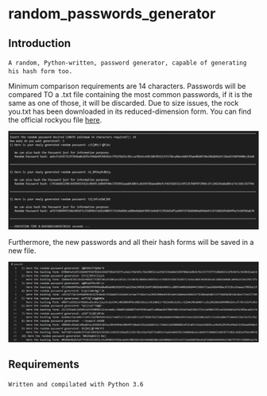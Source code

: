 # random_passwords_generator

## Introduction
`A random, Python-written, password generator, capable of generating his hash form too.` 
<br />

Minimum comparison requirements are 14 characters. Passwords will be compared TO a .txt file containing the most common passwords, if it is the same as one of those, it will be discarded. Due to size issues, the rock you.txt has been downloaded in its reduced-dimension form. You can find the official rockyou file <a href="https://github.com/brannondorsey/naive-hashcat/releases/download/data/rockyou.txt" target="_blank">here</a>.
<br />
 
![This is an image](/images/cmd.png)
<br />

Furthermore, the new passwords and all their hash forms will be saved in a new file. 
<br />

![This is an image](/images/newfile.png)

## Requirements
`Written and compilated with Python 3.6`
